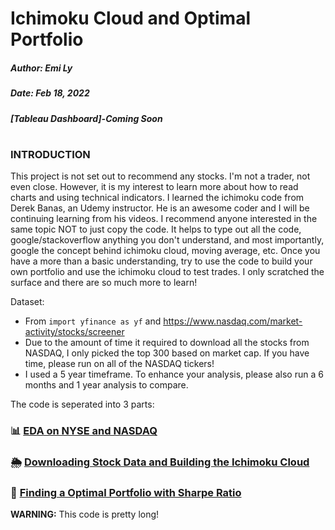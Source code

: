 # Ichimoku Cloud and Optimal Portfolio
##### Author: Emi Ly

##### Date: Feb 18, 2022

##### [Tableau Dashboard]-Coming Soon
#

### INTRODUCTION

This project is not set out to recommend any stocks. I'm not a trader, not even close. However, it is my interest to learn more about how to read charts and using technical indicators. I learned the ichimoku code from Derek Banas, an Udemy instructor. He is an awesome coder and I will be continuing learning from his videos. I recommend anyone interested in the same topic NOT to just copy the code. It helps to type out all the code, google/stackoverflow anything you don't understand, and most importantly, google the concept behind ichimoku cloud, moving average, etc. Once you have a more than a basic understanding, try to use the code to build your own portfolio and use the ichimoku cloud to test trades. I only scratched the surface and there are so much more to learn! 

Dataset:
- From `import yfinance as yf` and https://www.nasdaq.com/market-activity/stocks/screener
- Due to the amount of time it required to download all the stocks from NASDAQ, I only picked the top 300 based on market cap. If you have time, please run on all of the NASDAQ tickers!
- I used a 5 year timeframe. To enhance your analysis, please also run a 6 months and 1 year analysis to compare. 

The code is seperated into 3 parts:
### 📊 [EDA on NYSE and NASDAQ](#eda-on-nyse-and-nasdaq)
### 🌦 [Downloading Stock Data and Building the Ichimoku Cloud](#downloading-stock-data-and-building-the-ichimoku-cloud)
### 🧗‍ [Finding a Optimal Portfolio with Sharpe Ratio](#finding-a-optimal-portfolio-with-sharpe-ratio)


**WARNING:** This code is pretty long!


